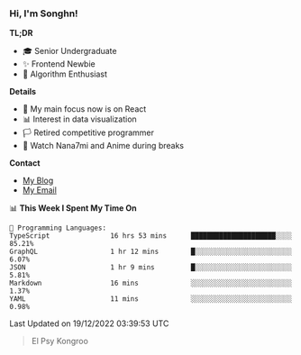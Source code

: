 ### Hi, I'm Songhn!

**TL;DR**

- 🎓 Senior Undergraduate
- ✨ Frontend Newbie
- 🎈 Algorithm Enthusiast

**Details**

- 🎯 My main focus now is on React
- 📊 Interest in data visualization
- 🏳️ Retired competitive programmer
- 🍵 Watch Nana7mi and Anime during breaks

**Contact**
- [My Blog](https://blog.songhn.com)
- [My Email](mailto:nana7mi@duck.com)

<!--START_SECTION:waka-->
📊 **This Week I Spent My Time On** 

```text
💬 Programming Languages: 
TypeScript               16 hrs 53 mins      █████████████████████░░░░   85.21% 
GraphQL                  1 hr 12 mins        █░░░░░░░░░░░░░░░░░░░░░░░░   6.07% 
JSON                     1 hr 9 mins         █░░░░░░░░░░░░░░░░░░░░░░░░   5.81% 
Markdown                 16 mins             ░░░░░░░░░░░░░░░░░░░░░░░░░   1.37% 
YAML                     11 mins             ░░░░░░░░░░░░░░░░░░░░░░░░░   0.98%

```


 Last Updated on 19/12/2022 03:39:53 UTC
<!--END_SECTION:waka-->

> El Psy Kongroo
